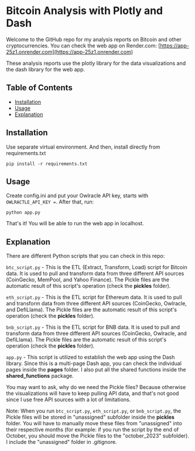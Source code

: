 # Bitcoin Analysis with Plotly and Dash

Welcome to the GitHub repo for my analysis reports on Bitcoin and other cryptocurrencies. You can check the web app on Render.com: [https://app-25z1.onrender.com](https://app-25z1.onrender.com)

These analysis reports use the plotly library for the data visualizations and the dash library for the web app.

## Table of Contents

- [Installation](#installation)
- [Usage](#usage)
- [Explanation](#explanation)

## Installation

Use separate virtual environment. And then, install directly from requirements.txt
```
pip install -r requirements.txt
```

## Usage

Create config.ini and put your Owlracle API key, starts with `OWLRACTLE_API_KEY =`. After that, run:
```
python app.py
```

That's it! You will be able to run the web app in localhost.

## Explanation
There are different Python scripts that you can check in this repo:

`btc_script.py` - This is the ETL (Extract, Transform, Load) script for Bitcoin data. It is used to pull and transform data from three different API sources (CoinGecko, MemPool, and Yahoo Finance). The Pickle files are the automatic result of this script's operation (check the **pickles** folder).

`eth_script.py` - This is the ETL script for Ethereum data. It is used to pull and transform data from three different API sources (CoinGecko, Owlracle, and DefiLlama). The Pickle files are the automatic result of this script's operation (check the **pickles** folder).

`bnb_script.py` - This is the ETL script for BNB data. It is used to pull and transform data from three different API sources (CoinGecko, Owlracle, and DefiLlama). The Pickle files are the automatic result of this script's operation (check the **pickles** folder).

`app.py` - This script is utilized to establish the web app using the Dash library. Since this is a multi-page Dash app, you can check the individual pages inside the **pages** folder. I also put all the shared functions inside the **shared_functions** package.

You may want to ask, why do we need the Pickle files? Because otherwise the visualizations will have to keep pulling API data, and that's not good since I use free API sources with a lot of limitations.

Note: When you run `btc_script.py`, `eth_script.py`, or `bnb_script.py`, the Pickle files will be stored in "unassigned" subfolder inside the **pickles** folder. You will have to manually move these files from "unassigned" into their respective months (for example: if you run the script by the end of October, you should move the Pickle files to the "october_2023" subfolder). I include the "unassigned" folder in .gitignore.
